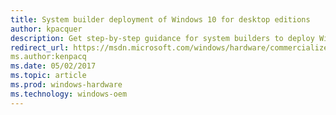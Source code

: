 ```yaml
---
title: System builder deployment of Windows 10 for desktop editions
author: kpacquer
description: Get step-by-step guidance for system builders to deploy Windows 10 to desktop computers, laptops, and 2-in-1s.   
redirect_url: https://msdn.microsoft.com/windows/hardware/commercialize/manufacture/desktop/system-builder-deployment-of-windows-10-for-desktop-editions
ms.author:kenpacq
ms.date: 05/02/2017
ms.topic: article
ms.prod: windows-hardware
ms.technology: windows-oem
---
```

